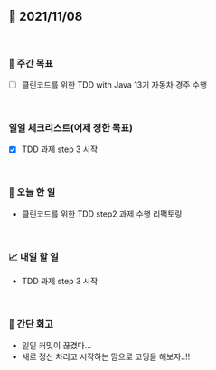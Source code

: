 ## 📅 2021/11/08

<br/>

### 🏹 주간 목표

- [ ] 클린코드를 위한 TDD with Java 13기 자동차 경주 수행

<br/>

### 일일 체크리스트(어제 정한 목표)

- [x] TDD 과제 step 3 시작

<br/>

### 💯 오늘 한 일

- 클린코드를 위한 TDD step2 과제 수행 리팩토링

<br/>

### 📈 내일 할 일

- TDD 과제 step 3 시작

<br/>

### 🧐 간단 회고

- 일일 커밋이 끊겼다...
- 새로 정신 차리고 시작하는 맘으로 코딩을 해보자..!!
